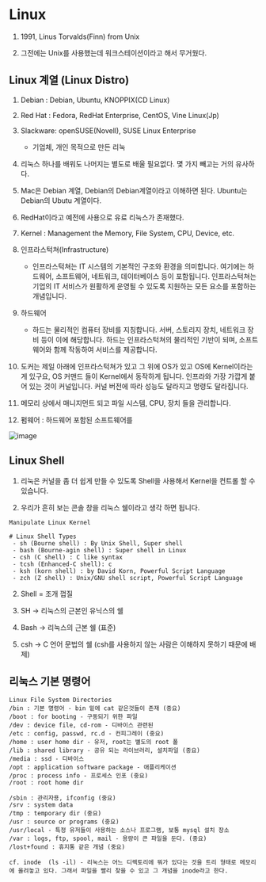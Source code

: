 # Linux

1. 1991, Linus Torvalds(Finn) from Unix

2. 그전에는 Unix를 사용했는데 워크스테이션이라고 해서 무거웠다.

## Linux 계열 (Linux Distro)

1. Debian : Debian, Ubuntu, KNOPPIX(CD Linux)
   
2. Red Hat : Fedora, RedHat Enterprise, CentOS, Vine Linux(Jp)
   
3. Slackware: openSUSE(Novell), SUSE Linux Enterprise
    - 기업체, 개인 목적으로 만든 리눅

5. 리눅스 하나를 배워도 나머지는 별도로 배울 필요없다. 몇 가지 빼고는 거의 유사하다.
6. Mac은 Debian 계열, Debian의 Debian계열이라고 이해하면 된다. Ubuntu는 Debian의 Ubutu 계열이다.
7. RedHat이라고 예전에 사용으로 유료 리눅스가 존재했다. 
      
8. Kernel : Management the Memory, File System, CPU, Device, etc.
   
9. 인프라스턱쳐(Infrastructure)
     - 인프라스턱쳐는 IT 시스템의 기본적인 구조와 환경을 의미합니다. 여기에는 하드웨어, 소프트웨어, 네트워크, 데이터베이스 등이 포함됩니다. 인프라스턱쳐는 기업의 IT 서비스가 원활하게 운영될 수 있도록 지원하는 모든 요소를 포함하는 개념입니다.
       
10. 하드웨어
     - 하드는 물리적인 컴퓨터 장비를 지칭합니다. 서버, 스토리지 장치, 네트워크 장비 등이 이에 해당합니다. 하드는 인프라스턱쳐의 물리적인 기반이 되며, 소프트웨어와 함께 작동하여 서비스를 제공합니다.

11. 도커는 제일 아래에 인프라스턱쳐가 있고 그 위에 OS가 있고 OS에 Kernel이라는게 있구요, OS 커맨드 들이 Kernel에서 동작하게 됩니다. 인프라와 가장 가깝게 붙어 있는 것이 커널입니다. 커널 버전에 따라 성능도 달라지고 명령도 달라집니다.

12. 메모리 상에서 매니지먼트 되고 파일 시스템, CPU, 장치 들을 관리합니다.

13. 펌웨어 : 하드웨어 포함된 소프트웨어를

![image](https://github.com/user-attachments/assets/fe2164b8-2fd5-4368-bc24-e5e36427e7f7)

## Linux Shell

1. 리눅은 커널을 좀 더 쉽게 만들 수 있도록 Shell을 사용해서 Kernel을 컨트롤 할 수 있습니다.

2. 우리가 흔히 보는 콘솔 창을 리눅스 쉘이라고 생각 하면 됩니다.

```
Manipulate Linux Kernel

# Linux Shell Types 
 - sh (Bourne shell) : By Unix Shell, Super shell
 - bash (Bourne-agin shell) : Super shell in Linux
 - csh (C shell) : C like syntax
 - tcsh (Enhanced-C shell): c
 - ksh (korn shell) : by David Korn, Powerful Script Language
 - zch (Z shell) : Unix/GNU shell script, Powerful Script Language
```

2. Shell = 조개 껍질

3. SH -> 리눅스의 근본인 유닉스의 쉘

4. Bash -> 리눅스의 근본 쉘 (표준)

5. csh -> C 언어 문법의 쉘 (csh를 사용하지 않는 사람은 이해하지 못하기 때문에 배제)

## 리눅스 기본 명령어

```
Linux File System Directories
/bin : 기본 명령어 - bin 밑에 cat 같은것들이 존재 (중요)
/boot : for booting - 구동되기 위한 파일
/dev : device file, cd-rom - 디바이스 관련된
/etc : config, passwd, rc.d - 컨피그레이 (중요)
/home : user home dir - 유저, root는 별도의 root 폴
/lib : shared library - 공유 되는 라이브러리, 설치파일 (중요)
/media : ssd - 디바이스
/opt : application software package - 애플리케이션
/proc : process info - 프로세스 인포 (중요)
/root : root home dir
```
```
/sbin : 관리자용, ifconfig (중요)
/srv : system data
/tmp : temporary dir (중요)
/usr : source or programs (중요)
/usr/local - 특정 유저들이 사용하는 소스나 프로그램, 보통 mysql 설치 장소
/var : logs, ftp, spool, mail - 용량이 큰 파일을 둔다. (중요)
/lost+found : 휴지통 같은 개념 (중요)
```
```
cf. inode  (ls -il) - 리눅스는 어느 디렉토리에 뭐가 있다는 것을 트리 형태로 메모리에 올려놓고 있다. 그래서 파일을 빨리 찾을 수 있고 그 개념을 inode라고 한다.
```











